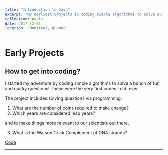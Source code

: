 ```yaml
---
title: "Introduction to Java"
excerpt: "My earliest projects in coding simple algorithms to solve quirky questions."
collection: posts
date: 2017-12-01
location: "Montreal, Quebec"
---
```


# Early Projects 

## How to get into coding? 

I started my adventure by coding simple algorithms to solve a bunch of fun and quirky questions! 
These were the very first codes I did, ever. 

The project includes solving questions via programming: 

1. What are the number of coins required to make change? 
2. Which years are considered leap years? 

and to make things more relevant to our scientists out there, 

3. What is the Watson Crick Complement of DNA strands?

[Code](https://github.com/kmualim/projects)

---
